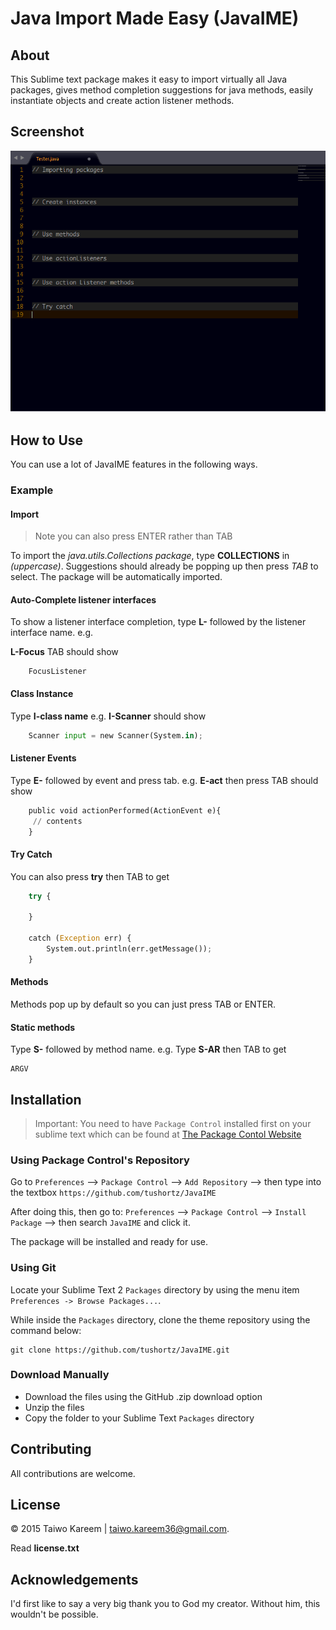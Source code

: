# Java Import Made Easy (JavaIME)

## About

This Sublime text package makes it easy to import virtually all Java packages, gives method completion suggestions for java methods, easily instantiate objects and create action listener methods.

## Screenshot
![Java Import Made Easy {JavaIME}](./preview.gif)

## How to Use

You can use a lot of JavaIME features in the following ways.


### Example
#### Import
> Note you can also press ENTER rather than TAB

To import the *java.utils.Collections package*, type **COLLECTIONS** in *(uppercase)*. Suggestions should already be popping up then press *TAB* to select. The package will be automatically imported.

#### Auto-Complete listener interfaces
To show a listener interface completion, type **L-** followed by the listener interface name. e.g.
	
**L-Focus** TAB should show 

```
	FocusListener
```

#### Class Instance
Type **I-class name** e.g. **I-Scanner** should show
```python
	Scanner input = new Scanner(System.in);

```
#### Listener Events
Type **E-** followed by event and press tab. e.g.
	**E-act** then press TAB should show

```python
	public void actionPerformed(ActionEvent e){
	 // contents 
	}
```

#### Try Catch
You can also press **try** then TAB to get
```python
	try {
		
	}

	catch (Exception err) {
		System.out.println(err.getMessage());
	}
```

#### Methods
Methods pop up by default so you can just press TAB or ENTER.

#### Static methods
Type **S-** followed by method name. e.g.
Type **S-AR**  then TAB to get

	ARGV


## Installation
> Important: You need to have `Package Control` installed first on your sublime text which can be found at [The Package Contol Website](http://packagecontrol.io)

### Using Package Control's Repository

Go to `Preferences` --> `Package Control` --> `Add Repository` --> then type into the textbox `https://github.com/tushortz/JavaIME`

After doing this, then go to: `Preferences` --> `Package Control` --> `Install Package` --> then search `JavaIME` and click it.

The package will be installed and ready for use.


### Using Git

Locate your Sublime Text 2 `Packages` directory by using the menu item `Preferences -> Browse Packages...`.

While inside the `Packages` directory, clone the theme repository using the command below:

    git clone https://github.com/tushortz/JavaIME.git



### Download Manually

* Download the files using the GitHub .zip download option
* Unzip the files
* Copy the folder to your Sublime Text `Packages` directory


## Contributing

All contributions are welcome. 

## License
© 2015 Taiwo Kareem | taiwo.kareem36@gmail.com.

Read **license.txt**

## Acknowledgements
I'd first like to say a very big thank you to God my creator. Without him, this wouldn't be possible.